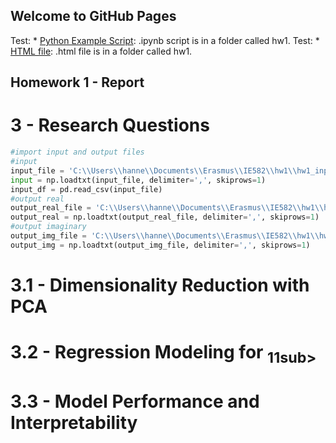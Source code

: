 ## Welcome to GitHub Pages

Test: * [Python Example Script](https://bu-ie-582.github.io/fall-24-hannesknieke/hw1/IE582_hw1_v04.ipynb): .ipynb script is in a folder called hw1.
Test: * [HTML file](https://bu-ie-582.github.io/fall-24-hannesknieke/hw1/IE582_hw1_v04.html): .html file is in a folder called hw1.

## Homework 1 - Report

# 3 - Research Questions

```python
#import input and output files
#input
input_file = 'C:\\Users\\hanne\\Documents\\Erasmus\\IE582\\hw1\\hw1_input.csv'
input = np.loadtxt(input_file, delimiter=',', skiprows=1)
input_df = pd.read_csv(input_file)
#output real
output_real_file = 'C:\\Users\\hanne\\Documents\\Erasmus\\IE582\\hw1\\hw1_real.csv'
output_real = np.loadtxt(output_real_file, delimiter=',', skiprows=1)
#output imaginary
output_img_file = 'C:\\Users\\hanne\\Documents\\Erasmus\\IE582\\hw1\\hw1_img.csv'
output_img = np.loadtxt(output_img_file, delimiter=',', skiprows=1)
```

# 3.1 - Dimensionality Reduction with PCA


# 3.2 - Regression Modeling for <sub>11sub>

# 3.3 - Model Performance and Interpretability

